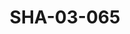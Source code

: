 ---
pid: SHA-03-065
title: SHA-03-065
language: en
original_label: 
rights: Sharhabil Ahmed
location_of_original: Sharhabil Ahmed
photographer_or_studio: 
scanned_from: photograph 10.1 by 15.1
_date: 1991-1992
location: Khartoum, Hilton
description: Ramadan concert Adam Khalil 'Ali Yagoub Kamil Hussain
additional_notes: 
permission_display: 'yes'
on_server: 'no'
on_website: 'no'
permalink: /photopages/en/SHA-03-065.html
layout: photo-page
---